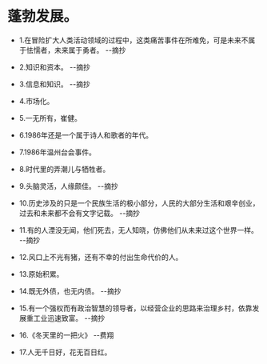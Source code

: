 # 蓬勃发展。

- 1.在冒险扩大人类活动领域的过程中，这类痛苦事件在所难免，可是未来不属于怯懦者，未来属于勇者。 --摘抄

- 2.知识和资本。 --摘抄

- 3.信息和知识。 --摘抄

- 4.市场化。

- 5.一无所有，崔健。

- 6.1986年还是一个属于诗人和歌者的年代。                                        

- 7.1986年温州台会事件。

- 8.时代里的弄潮儿与牺牲者。

- 9.头脑灵活，人缘颇佳。 --摘抄

- 10.历史涉及的只是一个民族生活的极小部分，人民的大部分生活和艰辛创业，过去和未来都不会有文字记载。 --摘抄

- 11.有的人湮没无闻，他们死去，无人知晓，仿佛他们从未来过这个世界一样。 --摘抄

- 12.风口上不光有猪，还有不幸的付出生命代价的人。

- 13.原始积累。

- 14.既无外债，也无内债。 --摘抄

- 15.有一个强权而有政治智慧的领导者，以经营企业的思路来治理乡村，依靠发展重工业迅速致富。 --摘抄

- 16.《冬天里的一把火》 --费翔

- 17.人无千日好，花无百日红。
